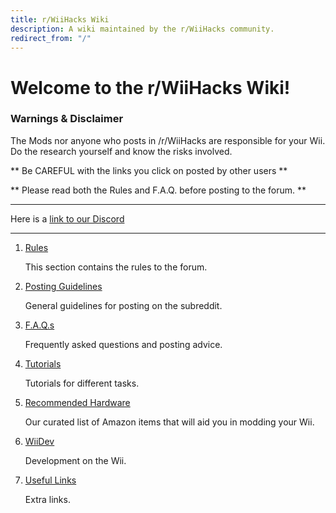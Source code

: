 ```yaml
---
title: r/WiiHacks Wiki
description: A wiki maintained by the r/WiiHacks community.
redirect_from: "/"
---
```


# Welcome to the r/WiiHacks Wiki!

### Warnings & Disclaimer

  The Mods nor anyone who posts in /r/WiiHacks are responsible for your Wii. Do the research yourself and know the risks involved.

  ** Be CAREFUL with the links you click on posted by other users **

  ** Please read both the Rules and F.A.Q. before posting to the forum. **

----

Here is a [link to our Discord](https://discord.gg/6fsXnTr)

----

1. [Rules](./rules/rules.md)

   This section contains the rules to the forum.

2. [Posting Guidelines](./rules/posting.md)

   General guidelines for posting on the subreddit.

3. [F.A.Q.s](./faqs/faqs.md)
 
   Frequently asked questions and posting advice.

4. [Tutorials](./tutorials/tutorials.md) 
    
   Tutorials for different tasks.

5. [Recommended Hardware](./amazon/hardware.md)

   Our curated list of Amazon items that will aid you in modding your Wii.

6. [WiiDev](./wiidev/wiidev.md) 
   
   Development on the Wii.

7. [Useful Links](./links/links.md)
   
   Extra links.

<script data-ad-client="ca-pub-4278079994159351" async src="https://pagead2.googlesyndication.com/pagead/js/adsbygoogle.js"></script>